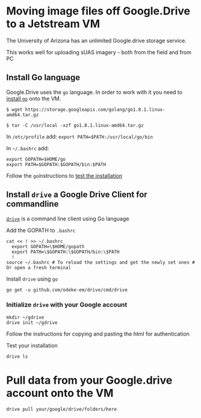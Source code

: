 # Moving image files off Google.Drive to a Jetstream VM

The University of Arizona has an unlimited Google.drive storage service.

This works well for uploading sUAS imagery - both from the field and from PC

## Install Go language

Google.Drive uses the `go` language. In order to work with it you need to [install `go`](https://golang.org/doc/install) onto the VM.

```
$ wget https://storage.googleapis.com/golang/go1.8.1.linux-amd64.tar.gz
```

```
$ tar -C /usr/local -xzf go1.8.1.linux-amd64.tar.gz
```

In `/etc/profile` add: `export PATH=$PATH:/usr/local/go/bin`

In `~/.bashrc` add:  
```
export GOPATH=$HOME/go
export PATH=$GOPATH:$GOPATH/bin:$PATH
```
Follow the `go`instructions to [test the installation](https://golang.org/doc/install#testing)

## Install `drive` a Google Drive Client for commandline

[`drive`](https://github.com/odeke-em/drive#installing) is a command line client using Go language

Add the GOPATH to `.bashrc`

```
cat << ! >> ~/.bashrc
  export GOPATH=\$HOME/gopath
  export PATH=\$GOPATH:\$GOPATH/bin:\$PATH
  !
source ~/.bashrc # To reload the settings and get the newly set ones # Or open a fresh terminal
```

Install `drive` using `go`

```
go get -u github.com/odeke-em/drive/cmd/drive
```

### Initialize `drive` with your Google account

```
mkdir ~/gdrive
drive init ~/gdrive
```

Follow the instructions for copying and pasting the html for authentication

Test your installation

```
drive ls
```
# Pull data from your Google.drive account onto the VM

```
drive pull your/google/drive/folders/here
```
